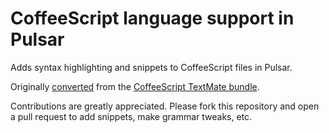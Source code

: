 # CoffeeScript language support in Pulsar

Adds syntax highlighting and snippets to CoffeeScript files in Pulsar.

Originally [converted](http://flight-manual.atom.io/hacking-atom/sections/converting-from-textmate) from the [CoffeeScript TextMate bundle](https://github.com/jashkenas/coffee-script-tmbundle).

Contributions are greatly appreciated. Please fork this repository and open a pull request to add snippets, make grammar tweaks, etc.
